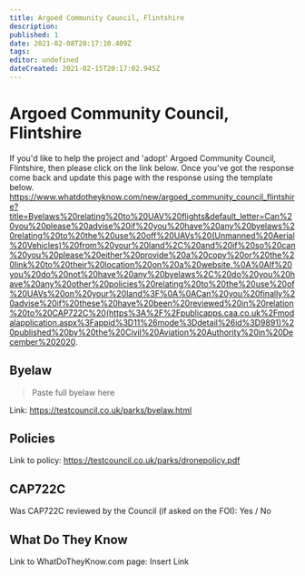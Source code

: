 ```yaml
---
title: Argoed Community Council, Flintshire
description:
published: 1
date: 2021-02-08T20:17:10.409Z
tags:
editor: undefined
dateCreated: 2021-02-15T20:17:02.945Z
---
```


# Argoed Community Council, Flintshire
If you'd like to help the project and 'adopt' Argoed Community Council, Flintshire, then please click on the link below. Once you've got the response come back and update this page with the response using the template below.
https://www.whatdotheyknow.com/new/argoed_community_council_flintshire?title=Byelaws%20relating%20to%20UAV%20flights&default_letter=Can%20you%20please%20advise%20if%20you%20have%20any%20byelaws%20relating%20to%20the%20use%20off%20UAVs%20(Unmanned%20Aerial%20Vehicles)%20from%20your%20land%2C%20and%20if%20so%20can%20you%20please%20either%20provide%20a%20copy%20or%20the%20link%20to%20their%20location%20on%20a%20website.%0A%0AIf%20you%20do%20not%20have%20any%20byelaws%2C%20do%20you%20have%20any%20other%20policies%20relating%20to%20the%20use%20of%20UAVs%20on%20your%20land%3F%0A%0ACan%20you%20finally%20advise%20if%20these%20have%20been%20reviewed%20in%20relation%20to%20CAP722C%20(https%3A%2F%2Fpublicapps.caa.co.uk%2Fmodalapplication.aspx%3Fappid%3D11%26mode%3Ddetail%26id%3D9891)%20published%20by%20the%20Civil%20Aviation%20Authority%20in%20December%202020.

## Byelaw
> Paste full byelaw here

Link:
https://testcouncil.co.uk/parks/byelaw.html

## Policies
Link to policy:
https://testcouncil.co.uk/parks/dronepolicy.pdf

## CAP722C

Was CAP722C reviewed by the Council (if asked on the FOI): Yes / No

## What Do They Know

Link to WhatDoTheyKnow.com page:
Insert Link

